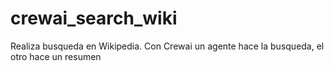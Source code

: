 # crewai_search_wiki
Realiza busqueda en Wikipedia. Con Crewai un agente hace la busqueda, el otro hace un resumen

